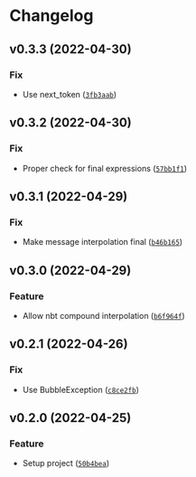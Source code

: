 # Changelog

<!--next-version-placeholder-->

## v0.3.3 (2022-04-30)
### Fix
* Use next_token ([`3fb3aab`](https://github.com/mcbeet/bolt/commit/3fb3aabae017862b89d29c2124d523f2fd0c0e3a))

## v0.3.2 (2022-04-30)
### Fix
* Proper check for final expressions ([`57bb1f1`](https://github.com/mcbeet/bolt/commit/57bb1f18b09bc7b9ab04079651668341262a462b))

## v0.3.1 (2022-04-29)
### Fix
* Make message interpolation final ([`b46b165`](https://github.com/mcbeet/bolt/commit/b46b1652ee78a3224911a7a57173c9f3f236244e))

## v0.3.0 (2022-04-29)
### Feature
* Allow nbt compound interpolation ([`b6f964f`](https://github.com/mcbeet/bolt/commit/b6f964fc16805bedc1d3be94a7d042acf4112551))

## v0.2.1 (2022-04-26)
### Fix
* Use BubbleException ([`c8ce2fb`](https://github.com/mcbeet/bolt/commit/c8ce2fb478fa35aff0cf768cdb320302cf123378))

## v0.2.0 (2022-04-25)
### Feature
* Setup project ([`50b4bea`](https://github.com/mcbeet/bolt/commit/50b4beaf0faad49fad9785423378002d2bdd482a))
